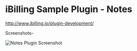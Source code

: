 # iBilling Sample Plugin - Notes

http://www.ibilling.io/plugin-development/

Screenshots-

![Notes Plugin Screenshot](http://www.ibilling.io/wp-content/uploads/2015/09/notes_plugin.png)
